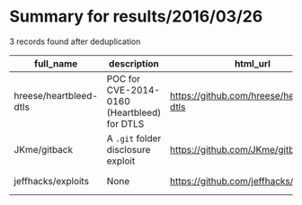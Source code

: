 
# Summary for results/2016/03/26
    
3 records found after deduplication

| full_name | description | html_url | matched_list | matched_count | pushed_at | size | stargazers_count | language | forks_count |
|------------------------|---------------------------------------------|-------------------------------------------|----------------|-----------------|---------------------------|--------|--------------------|------------|---------------|
| hreese/heartbleed-dtls | POC for CVE-2014-0160 (Heartbleed) for DTLS | https://github.com/hreese/heartbleed-dtls | ['cve poc'] | 1 | 2016-03-26 12:21:03+00:00 | 1227 | 6 | Go | 0 |
| JKme/gitback | A `.git` folder disclosure exploit | https://github.com/JKme/gitback | ['exploit'] | 1 | 2016-03-26 04:06:08+00:00 | 12 | 0 | Python | 3 |
| jeffhacks/exploits | None | https://github.com/jeffhacks/exploits | ['exploit'] | 1 | 2016-03-26 00:48:08+00:00 | 21 | 1 | Python | 0 |
